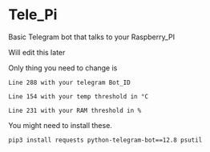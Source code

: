 # Tele_Pi
Basic Telegram bot that talks to your Raspberry_PI


Will edit this later 

Only thing you need to change is
```
Line 288 with your telegram Bot_ID
```

```
Line 154 with your temp threshold in °C
```
```
Line 231 with your RAM threshold in %
```

You might need to install these. 
```
pip3 install requests python-telegram-bot==12.8 psutil
```
